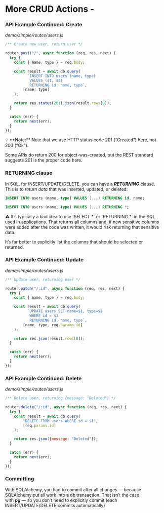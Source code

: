 # More CRUD Actions -

### API Example Continued: Create
_demo/simple/routes/users.js_
```js
/** Create new user, return user */

router.post("/", async function (req, res, next) {
  try {
    const { name, type } = req.body;

    const result = await db.query(
          `INSERT INTO users (name, type) 
           VALUES ($1, $2)
           RETURNING id, name, type`,
        [name, type]
    );

    return res.status(201).json(result.rows[0]);
  }

  catch (err) {
    return next(err);
  }
});
```

<aside>
💡 **Note:** Note that we use HTTP status code 201 (“Created”) here, not 200 (“Ok”).

Some APIs do return 200 for object-was-created, but the REST standard suggests 201 is the proper code here.

</aside>

### RETURNING clause
In SQL, for INSERT/UPDATE/DELETE, you can have a ***RETURNING*** clause.
This is to *return data* that was inserted, updated, or deleted:

```sql
INSERT INTO users (name, type) VALUES (...) RETURNING id, name;

INSERT INTO users (name, type) VALUES (...) RETURNING *;
```

<aside>
⚠️ It’s typically a bad idea to use `SELECT *` or `RETURNING *` in the SQL used in applications. That returns all columns and, if new sensitive columns were added after the code was written, it would risk returning that sensitive data.

It’s far better to explicitly list the columns that should be selected or returned.

</aside>

### API Example Continued: Update
_demo/simple/routes/users.js_
```js
/** Update user, returning user */

router.patch("/:id", async function (req, res, next) {
  try {
    const { name, type } = req.body;

    const result = await db.query(
          `UPDATE users SET name=$1, type=$2
           WHERE id = $3
           RETURNING id, name, type`,
        [name, type, req.params.id]
    );

    return res.json(result.rows[0]);
  }

  catch (err) {
    return next(err);
  }
});
```

### API Example Continued: Delete
_demo/simple/routes/users.js_
```js
/** Delete user, returning {message: "Deleted"} */

router.delete("/:id", async function (req, res, next) {
  try {
    const result = await db.query(
        "DELETE FROM users WHERE id = $1",
        [req.params.id]
    );

    return res.json({message: "Deleted"});
  }

  catch (err) {
    return next(err);
  }
});
```

### Committing
With SQLAlchemy, you had to commit after all changes — because SQLAlchemy put all work into a db transaction.
That isn’t the case with ***pg*** — so you don’t need to explicitly commit (each INSERT/UPDATE/DELETE commits automatically)
